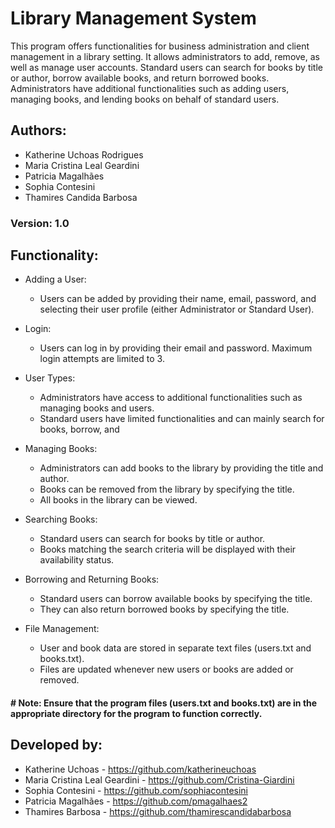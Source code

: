 
# Library Management System

This program offers functionalities for business administration and client management in a library setting. It allows administrators to add, remove, as well as manage user accounts. Standard users can search for books by title or author, borrow available books, and return borrowed books. Administrators have additional functionalities such as adding users, managing books, and lending books on behalf of standard users.

## Authors: ##
- Katherine Uchoas Rodrigues
- Maria Cristina Leal Geardini
- Patricia Magalhães
- Sophia Contesini
- Thamires Candida Barbosa

### Version: 1.0

## Functionality:
- Adding a User:
  - Users can be added by providing their name, email, password, and selecting their user profile (either Administrator or Standard User).

- Login:
  - Users can log in by providing their email and password. Maximum login attempts are limited to 3.

- User Types:
  - Administrators have access to additional functionalities such as managing books and users.
  - Standard users have limited functionalities and can mainly search for books, borrow, and 

- Managing Books:
  - Administrators can add books to the library by providing the title and author.
  - Books can be removed from the library by specifying the title.
  - All books in the library can be viewed.

- Searching Books:
  - Standard users can search for books by title or author.
  - Books matching the search criteria will be displayed with their availability status.

- Borrowing and Returning Books:
  - Standard users can borrow available books by specifying the title.
  - They can also return borrowed books by specifying the title.

- File Management:
  - User and book data are stored in separate text files (users.txt and books.txt).
  - Files are updated whenever new users or books are added or removed.


#### # Note: Ensure that the program files (users.txt and books.txt) are in the appropriate directory for the program to function correctly.


## Developed by:
- Katherine Uchoas - https://github.com/katherineuchoas
- Maria Cristina Leal Geardini - https://github.com/Cristina-Giardini
- Sophia Contesini - https://github.com/sophiacontesini
- Patricia Magalhães  - https://github.com/pmagalhaes2
- Thamires Barbosa - https://github.com/thamirescandidabarbosa
